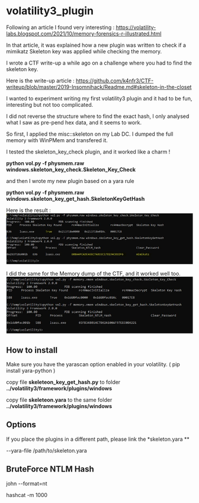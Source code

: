 # volatility3_plugin

Following an article I found very interesting : https://volatility-labs.blogspot.com/2021/10/memory-forensics-r-illustrated.html

In that article, it was explained how a new plugin was written to check if a mimikatz Skeleton key was applied while checking the memory.

I wrote a CTF write-up a while ago on a challenge where you had to find the skeleton key.

Here is the write-up article : https://github.com/k4nfr3/CTF-writeup/blob/master/2019-Insomnihack/Readme.md#skeleton-in-the-closet

I wanted to experiment writing my first volatility3 plugin and it had to be fun, interesting but not too complicated.

I did not reverse the structure where to find the exact hash, I only analysed what I saw as pre-pend hex data, and it seems to work.


So first, I applied the misc::skeleton on my Lab DC.
I dumped the full memory with WinPMem and transfered it.

I tested the skeleton_key_check plugin, and it worked like a charm !

**python vol.py -f physmem.raw windows.skeleton_key_check.Skeleton_Key_Check**

and then I wrote my new plugin based on a yara rule

**python vol.py -f physmem.raw windows.skeleton_key_get_hash.SkeletonKeyGetHash**

Here is the result :
![Test1](/skeleton1.jpg)


I did the same for the Memory dump of the CTF, and it worked well too.
![Test2](/skeleton2.jpg)


## How to install

Make sure you have the yarascan option enabled in your volatility.
( pip install yara-python )

copy file **skeleteon_key_get_hash.py** to folder **../volatility3/framework/plugins/windows**

copy file **skeleteon.yara** to the same folder **../volatility3/framework/plugins/windows**

## Options

If you place the plugins in a different path, please link the *skeleton.yara **

--yara-file /path/to/skeleton.yara

## BruteForce NTLM Hash

john --format=nt

hashcat -m 1000
